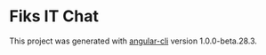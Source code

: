 # Fiks IT Chat

This project was generated with [angular-cli](https://github.com/angular/angular-cli) version 1.0.0-beta.28.3.

